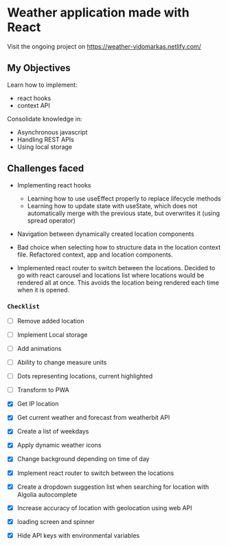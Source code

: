 # Weather application made with React

Visit the ongoing project on https://weather-vidomarkas.netlify.com/

## My Objectives
Learn how to implement:<br />
* react hooks
* context API 

Consolidate knowledge in:
* Asynchronous javascript
* Handling REST APIs
* Using local storage

## Challenges faced
* Implementing react hooks

   * Learning how to use useEffect properly to replace lifecycle methods
   * Learning how to update state with useState, which does not automatically merge with the previous state, but overwrites it (using spread operator)
* Navigation between dynamically created location components
* Bad choice when selecting how to structure data in the location context file. Refactored context, app and location components.
 * Implemented react router to switch between the locations. Decided to go with react carousel and locations list where locations would be rendered all at once. This avoids the location being rendered each time when it is opened.


### `Checklist`

- [ ] Remove added location
- [ ] Implement Local storage
- [ ] Add animations
- [ ] Ability to change measure units
- [ ] Dots representing locations, current highlighted
- [ ] Transform to PWA
- [X] Get IP location
- [X] Get current weather and forecast from weatherbit API
- [X] Create a list of weekdays
- [X] Apply dynamic weather icons
- [X] Change background depending on time of day
- [X] Implement react router to switch between the locations
- [X] Create a dropdown suggestion list when searching for location with Algolia autocomplete
- [X] Increase accuracy of location with geolocation using web API
- [X] loading screen and spinner
- [X] Hide API keys with environmental variables


